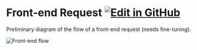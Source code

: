 # Front-end Request [![Edit in GitHub](https://img.shields.io/badge/Edit_in_GitHub--gray.svg?style=social)](https://github.com/wp-core-bootstrap/documentation/edit/master/2-front-end-request.md)

Preliminary diagram of the flow of a front-end request (needs fine-tuning).

![Front-end flow](https://rawgit.com/wp-core-bootstrap/documentation/master/assets/images/frontend-flow.svg)
